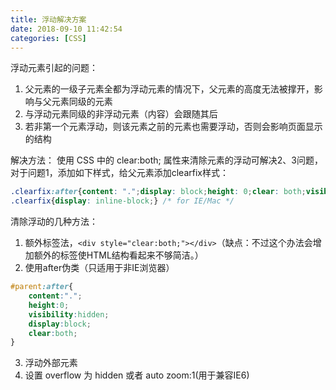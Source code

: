 ```yaml
---
title: 浮动解决方案
date: 2018-09-10 11:42:54
categories: [CSS]
---
```



浮动元素引起的问题：
1. 父元素的一级子元素全都为浮动元素的情况下，父元素的高度无法被撑开，影响与父元素同级的元素
2. 与浮动元素同级的非浮动元素（内容）会跟随其后
3. 若非第一个元素浮动，则该元素之前的元素也需要浮动，否则会影响页面显示的结构
<!-- more -->
解决方法：
使用 CSS 中的 clear:both; 属性来清除元素的浮动可解决2、3问题，对于问题1，添加如下样式，给父元素添加clearfix样式：
```css
.clearfix:after{content: ".";display: block;height: 0;clear: both;visibility: hidden;}
.clearfix{display: inline-block;} /* for IE/Mac */
```
 
清除浮动的几种方法：
1. 额外标签法，`<div style="clear:both;"></div>`（缺点：不过这个办法会增加额外的标签使HTML结构看起来不够简洁。）
2. 使用after伪类（只适用于非IE浏览器）
```css
#parent:after{
    content:".";
    height:0;
    visibility:hidden;
    display:block;
    clear:both;
}
```
3. 浮动外部元素
4. 设置 overflow 为 hidden 或者 auto zoom:1(用于兼容IE6)